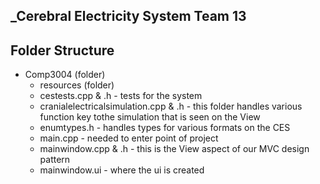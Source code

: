 ## _Cerebral Electricity System Team 13


## Folder Structure
- Comp3004 (folder)
  - resources (folder)
  - cestests.cpp & .h - tests for the system
  - cranialelectricalsimulation.cpp & .h - this folder handles various function key tothe simulation that is seen on the View
  - enumtypes.h - handles types for various formats on the CES
  - main.cpp - needed to enter point of project
  - mainwindow.cpp & .h - this is the View aspect of our MVC design pattern
  - mainwindow.ui - where the ui is created
